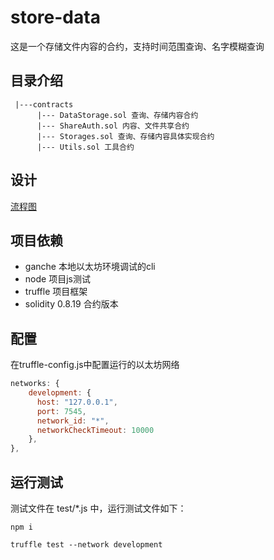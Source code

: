 # store-data

这是一个存储文件内容的合约，支持时间范围查询、名字模糊查询

## 目录介绍

```shell
 |---contracts
      |--- DataStorage.sol 查询、存储内容合约 
      |--- ShareAuth.sol 内容、文件共享合约
      |--- Storages.sol 查询、存储内容具体实现合约 
      |--- Utils.sol 工具合约 
```

## 设计

[流程图](./doc/合约存取共享.md)

## 项目依赖

- ganche 本地以太坊环境调试的cli
- node 项目js测试
- truffle 项目框架
- solidity 0.8.19 合约版本

## 配置

在truffle-config.js中配置运行的以太坊网络

```js
networks: {
    development: {
      host: "127.0.0.1",
      port: 7545,
      network_id: "*",
      networkCheckTimeout: 10000
    },
},
```

## 运行测试

测试文件在 test/*.js 中，运行测试文件如下：

```shell
npm i
```

```shell
truffle test --network development
```
